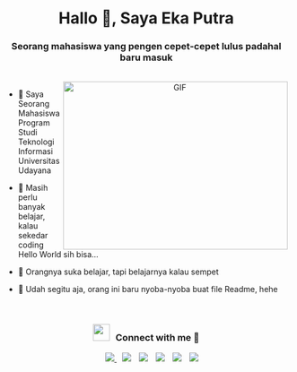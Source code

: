 <h1 align="center">Hallo 👋, Saya Eka Putra
</h1>
<h3 align="center">Seorang mahasiswa yang pengen cepet-cepet lulus padahal baru masuk</h3>

<br>

<a target="_blank" align="center">
  <img align="right" top="500" height="300" width="400" alt="GIF" src="https://media.giphy.com/media/SWoSkN6DxTszqIKEqv/giphy.gif">
</a>

- 🔭 Saya Seorang Mahasiswa Program Studi Teknologi Informasi Universitas Udayana</a>

- 🌱 Masih perlu banyak belajar, kalau sekedar coding Hello World sih bisa...

- 🤝 Orangnya suka belajar, tapi belajarnya kalau sempet

- 🌱 Udah segitu aja, orang ini baru nyoba-nyoba buat file Readme, hehe

<br>

<h3 align="center" > <img src="https://media.giphy.com/media/iY8CRBdQXODJSCERIr/giphy.gif" width="30" height="30" style="margin-right: 10px;">Connect with me 🤝 </h3>

<p align="center">
 	<div align="center"  class="icons-social" style="margin-left: 10px;">
        <a style="margin-left: 10px;" target="_blank" href="https://github.com/ekaputra04">
			<img src="https://img.icons8.com/doodle/40/000000/github--v1.png">
		</a>
        <a style="margin-left: 10px;" target="_blank" href="https://instagram.com/ptekaptra">
			<img src="https://img.icons8.com/doodle/40/000000/instagram-new--v2.png"></a>
		<a style="margin-left: 10px;" target="_blank" href="https://twitter.com/ebikcool">
			<img src="https://img.icons8.com/doodle/1x/twitter-squared--v2.png" ></a>
		<a style="margin-left: 10px;" target="_blank" href="https://www.youtube.com/channel/UCWhRzG03f_FPQrULcNUrJew?view_as=subscriber">
				<img src="https://img.icons8.com/doodle/1x/youtube--v2.png" ></a>
		<a style="margin-left: 10px;" target="_blank" href="https://wa.me/6281246504468">
				<img src="https://img.icons8.com/doodle/1x/whatsapp.png" ></a>
		<a style="margin-left: 10px;" target="_blank" href="https://t.me/ptekaptr">
				<img src="https://img.icons8.com/doodle/1x/telegram.png" ></a>
    </div>

</p>